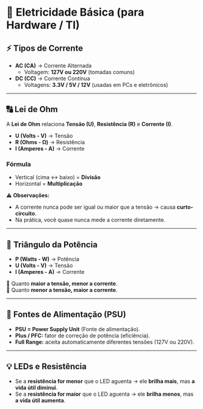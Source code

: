 # 🔌 Eletricidade Básica (para Hardware / TI)  

## ⚡ Tipos de Corrente  
- **AC (CA)** → Corrente Alternada  
  - Voltagem: **127V ou 220V** (tomadas comuns)  
- **DC (CC)** → Corrente Contínua  
  - Voltagens: **3.3V / 5V / 12V** (usadas em PCs e eletrônicos)  

---

## 🔠 Lei de Ohm  
A **Lei de Ohm** relaciona **Tensão (U)**, **Resistência (R)** e **Corrente (I)**.  

- **U (Volts - V)** → Tensão  
- **R (Ohms - Ω)** → Resistência  
- **I (Amperes - A)** → Corrente  

### Fórmula  
- Vertical (cima ↔ baixo) = **Divisão**  
- Horizontal = **Multiplicação**  

⚠️ **Observações:**  
- A corrente nunca pode ser igual ou maior que a tensão → causa **curto-circuito**.  
- Na prática, você quase nunca mede a corrente diretamente.  

---

## 🔺 Triângulo da Potência  
- **P (Watts - W)** → Potência  
- **U (Volts - V)** → Tensão  
- **I (Amperes - A)** → Corrente  

📌 Quanto **maior a tensão, menor a corrente**.  
📌 Quanto **menor a tensão, maior a corrente**.  

---

## 🔋 Fontes de Alimentação (PSU)  
- **PSU = Power Supply Unit** (Fonte de alimentação).  
- **Plus / PFC:** fator de correção de potência (eficiência).  
- **Full Range:** aceita automaticamente diferentes tensões (127V ou 220V).  

---

## 💡 LEDs e Resistência  
- Se a **resistência for menor** que o LED aguenta → ele **brilha mais**, mas **a vida útil diminui**.  
- Se a **resistência for maior** que o LED aguenta → ele **brilha menos**, mas **a vida útil aumenta**.  
